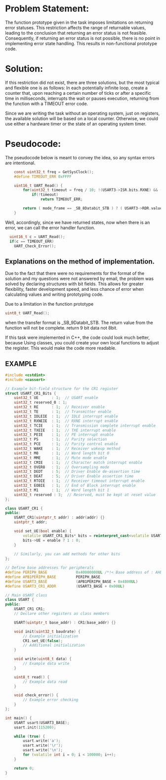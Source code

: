 # Problem Statement:
The function prototype given in the task imposes limitations on returning error statuses. This restriction affects the range of returnable values, leading to the conclusion that returning an error status is not feasible. Consequently, if returning an error status is not possible, there is no point in implementing error state handling. This results in non-functional prototype code.

# Solution:
If this restriction did not exist, there are three solutions, but the most typical and flexible one is as follows:
In each potentially infinite loop, create a counter that, upon reaching a certain number of ticks or after a specific time in milliseconds, interrupts the wait or pauses execution, returning from the function with a TIMEOUT error code.

Since we are writing the task without an operating system, just on registers, the available solution will be based on a local counter. Otherwise, we could use either a hardware timer or the state of an operating system timer.

# Pseudocode:
The pseudocode below is meant to convey the idea, so any syntax errors are intentional.

```C
	const uint32_t freq = GetSysClock();
	#define TIMEOUT_ERR	0xFFFF

	uint16_t UART_Read() {
		for(uint32_t timeout = freq / 10; !(USART3->ISR.bits.RXNE) && ( ! ( USART3->ISR.bits.BUSY )); timeout--)
			if(!timeout)
				return TIMEOUT_ERR;

		return ( mode_frame == _SB_8Databit_STB ) ? ( USART3->RDR.value );
	}
```
Well, accordingly, since we have returned states, now when there is an error, we can call the error handler function.
```C
  uint16_t c = UART_Read();
  if(c == TIMEOUT_ERR)
    UART_Check_Error();
```

## Explanations on the method of implementation.

Due to the fact that there were no requirements for the format of the solution and my questions were not answered by email, the problem was solved by declaring structures with bit fields. This allows for greater flexibility, faster development speed, and less chance of error when calculating values ​​and writing prototyping code.

Due to a limitation in the function prototype
```C
uint8_t UART_Read();
```
when the transfer format is _SB_9Databit_STB. The return value from the function will not be complete. return 9 bit data not 8bit.

If this task were implemented in C++, the code could look much better, because Using classes, you could create your own local functions to adjust the register. This would make the code more readable.
## EXAMPLE
```C++
#include <cstdint>
#include <cassert>

// Example bit-field structure for the CR1 register
struct USART_CR1_Bits {
    uint32_t UE      : 1;  // USART enable
    uint32_t reserved_0 : 1;
    uint32_t RE      : 1;  // Receiver enable
    uint32_t TE      : 1;  // Transmitter enable
    uint32_t IDLEIE  : 1;  // IDLE interrupt enable
    uint32_t RXNEIE  : 1;  // RXNE interrupt enable
    uint32_t TCIE    : 1;  // Transmission complete interrupt enable
    uint32_t TXEIE   : 1;  // TXE interrupt enable
    uint32_t PEIE    : 1;  // PE interrupt enable
    uint32_t PS      : 1;  // Parity selection
    uint32_t PCE     : 1;  // Parity control enable
    uint32_t WAKE    : 1;  // Receiver wakeup method
    uint32_t M0      : 1;  // Word length bit 0
    uint32_t MME     : 1;  // Mute mode enable
    uint32_t CMIE    : 1;  // Character match interrupt enable
    uint32_t OVER8   : 1;  // Oversampling mode
    uint32_t DEDT    : 5;  // Driver Enable de-assertion time
    uint32_t DEAT    : 5;  // Driver Enable assertion time
    uint32_t RTOIE   : 1;  // Receiver timeout interrupt enable
    uint32_t EOBIE   : 1;  // End of Block interrupt enable
    uint32_t M1      : 1;  // Word length bit 1
    uint32_t reserved : 3;  // Reserved, must be kept at reset value
};

class USART_CR1 {
public:
    USART_CR1(uintptr_t addr) : addr(addr) {}
    uintptr_t addr;

    void set_UE(bool enable) {
        volatile USART_CR1_Bits* bits = reinterpret_cast<volatile USART_CR1_Bits*>(addr);
        bits->UE = enable ? 1 : 0;
    }
    
    // Similarly, you can add methods for other bits
};

// Define base addresses for peripherals
#define PERIPH_BASE             0x40000000UL /*!< Base address of : AHB/ABP Peripherals  */
#define APB1PERIPH_BASE         PERIPH_BASE
#define USART3_BASE             (APB1PERIPH_BASE + 0x4800UL)
#define USART3_CR1_ADDR         (USART3_BASE + 0x00UL)

// Main USART class
class USART {
public:
    USART_CR1 CR1;
    // Declare other registers as class members

    USART(uintptr_t base_addr) : CR1(base_addr) {}

    void init(uint32_t baudrate) {
        // Example initialization
        CR1.set_UE(false);
        // Additional initialization
    }

    void write(uint8_t data) {
        // Example data write
    }

    uint8_t read() {
        // Example data read
    }

    void check_error() {
        // Example error checking
    }
};

int main() {
    USART usart(USART3_BASE);
    usart.init(115200);

    while (true) {
        usart.write('a');
        usart.write('\r');
        usart.write('\n');
        for (volatile int i = 0; i < 100000; i++);
    }

    return 0;
}
```
